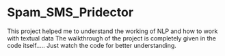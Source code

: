 # Spam_SMS_Pridector
This project helped me to understand the working of NLP and how to work with textual data
The walkthrough of the project is completely given in the code itself..... 
Just watch the code for better understanding.
